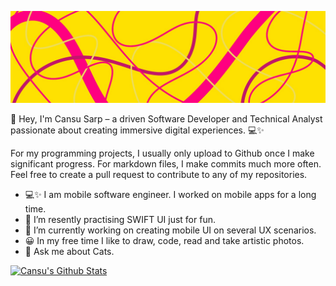 ![Banner](profileavatarbanner.png)

🚀 Hey, I'm Cansu Sarp – a driven Software Developer and Technical Analyst passionate about creating immersive digital experiences. 💻✨

For my programming projects, I usually only upload to Github once I make significant progress. For markdown files, I make commits much more often. Feel free to create a pull request to contribute to any of my repositories.
- 💻✨ I am mobile software engineer. I worked on mobile apps for a long time.
- 🌱 I’m resently practising SWIFT UI just for fun.
- 🔭 I’m currently working on creating mobile UI on several UX scenarios.
- 😀 In my free time I like to draw, code, read and take artistic photos.
- 💬 Ask me about Cats.

[![Cansu's Github Stats](https://github-readme-stats.vercel.app/api?username=cansuengineer
)](https://github.com/anuraghazra/github-readme-stats)
